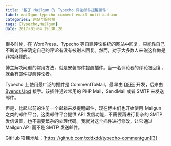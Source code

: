 ```yaml
---
title: '基于 Mailgun 的 Typecho 评论邮件提醒插件'
label: mailgun-typecho-comment-email-notification
categories: 网站与服务端
tags: [Typecho,Mailgun]
date: 2017-01-04 19:30:20
---
```

很多时候，在 WordPress、Typecho 等自建评论系统的网站中回复，只能靠自己不断访问来确定自己的评论有没有被别人回复。然而，对于大多数人来说这样做是非常麻烦的。

博主解决问题的常用方法，就是安装邮件提醒插件。当一名评论者的评论被回复，就会有邮件提醒评论者。

Typecho 上使用最广泛的插件是 CommentToMail，最早由 [DEFE][1] 开发，后来由 [Byends Upd][2] 接手。该插件通过常用的 PHP Mail，SendMail 或者 SMTP 来发送邮件。

但是，比起以前的注册一个邮箱来发提醒邮件，现在博主们也开始使用 Mailgun 之类的邮件平台。这类邮件平台提供 API 发信功能，不需要再进行复杂的 SMTP 发信设置，也不需要繁杂的处理代码。我就对这个插件进行修改，让它通过 Mailgun API 而不是 SMTP 发送邮件。

GitHub 项目地址：[https://github.com/xddxdd/typecho-commentgun][3]

  [1]: http://defe.me/
  [2]: http://www.byends.com/
  [3]: https://github.com/xddxdd/typecho-commentgun
